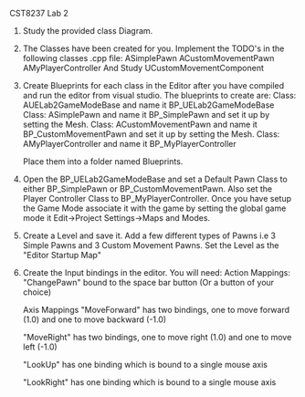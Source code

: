 CST8237 Lab 2

1) Study the provided class Diagram.

2) The Classes have been created for you. Implement the TODO's in the following classes .cpp file:
    ASimplePawn
    ACustomMovementPawn
    AMyPlayerController
    And Study UCustomMovementComponent

3) Create Blueprints for each class in the Editor after you have compiled and run the editor from visual studio.
   The blueprints to create are:
   Class: AUELab2GameModeBase and name it BP_UELab2GameModeBase 
   Class: ASimplePawn and name it BP_SimplePawn and set it up by setting the Mesh.
   Class: ACustomMovementPawn and name it BP_CustomMovementPawn and set it up by setting the Mesh.
   Class: AMyPlayerController and name it BP_MyPlayerController

   Place them into a folder named Blueprints.

4) Open the BP_UELab2GameModeBase and set a Default Pawn Class to either BP_SimplePawn or BP_CustomMovementPawn. Also set the Player Controller Class to BP_MyPlayerController. Once you have setup the Game Mode   associate it with the game by setting the global game mode it Edit->Project Settings->Maps and Modes.

5) Create a Level and save it. Add a few different types of Pawns i.e 3 Simple Pawns and 3 Custom Movement Pawns. Set the Level as the "Editor Startup Map"

6) Create the Input bindings in the editor. You will need:
    Action Mappings:
    "ChangePawn" bound to the space bar button (Or a button of your choice)

    Axis Mappings
    "MoveForward" has two bindings, one to move forward (1.0) and one to move backward (-1.0)

    "MoveRight" has two bindings, one to move right (1.0) and one to move left (-1.0)

    "LookUp" has one binding which is bound to a single mouse axis

    "LookRight" has one binding which is bound to a single mouse axis
